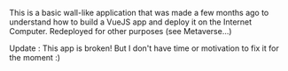 This is a basic wall-like application that was made a few months ago to understand how to build a VueJS app and deploy it on the Internet Computer.
Redeployed for other purposes (see Metaverse...)

Update : This app is broken! But I don't have time or motivation to fix it for the moment :)
